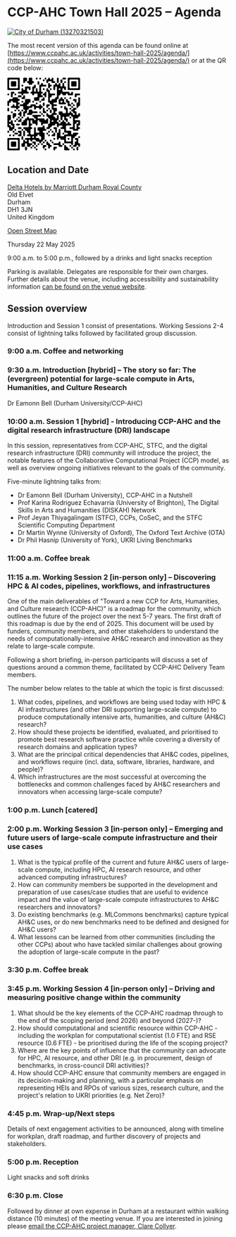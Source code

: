 # CCP-AHC Town Hall 2025 – Agenda

<a title="Roberto Strauss from Frankfurt am Main, Deutschland, CC BY-SA 2.0 &lt;https://creativecommons.org/licenses/by-sa/2.0&gt;, via Wikimedia Commons" href="https://commons.wikimedia.org/wiki/File:City_of_Durham_(13270321503).jpg"><img width="512" alt="City of Durham (13270321503)" src="https://upload.wikimedia.org/wikipedia/commons/thumb/3/3f/City_of_Durham_%2813270321503%29.jpg/512px-City_of_Durham_%2813270321503%29.jpg?20140813084236"></a>

The most recent version of this agenda can be found online at [https://www.ccpahc.ac.uk/activities/town-hall-2025/agenda/](https://www.ccpahc.ac.uk/activities/town-hall-2025/agenda/) or at the QR code below:

![QR code link to agenda](../../assets/town-hall-2025-agenda-qr.png)

## Location and Date

[Delta Hotels by Marriott Durham Royal County](https://www.marriott.com/en-gb/hotels/ncldd-delta-hotels-durham-royal-county/overview/)  
Old Elvet  
Durham  
DH1 3JN  
United Kingdom

[Open Street Map](https://www.openstreetmap.org/node/9661402779)

Thursday 22 May 2025  

9:00 a.m. to 5:00 p.m., followed by a drinks and light snacks reception

Parking is available. Delegates are responsible for their own charges. Further details about the venue, including accessibility and sustainability information [can be found on the venue website](https://www.marriott.com/en-gb/hotels/ncldd-delta-hotels-durham-royal-county/overview/).

## Session overview

Introduction and Session 1 consist of presentations. Working Sessions 2-4 consist of lightning talks followed by facilitated group discussion.

### 9:00 a.m. Coffee and networking 

### 9:30 a.m. Introduction [hybrid] – The story so far: The (evergreen) potential for large-scale compute in Arts, Humanities, and Culture Research 

Dr Eamonn Bell (Durham University/CCP-AHC)

### 10:00 a.m. Session 1 [hybrid] - Introducing CCP-AHC and the digital research infrastructure (DRI) landscape 

In this session, representatives from CCP-AHC, STFC, and the digital research infrastructure (DRI) community will introduce the project, the notable features of the Collaborative Computational Project (CCP) model, as well as overview ongoing initiatives relevant to the goals of the community. 

Five-minute lightning talks from:

- Dr Eamonn Bell (Durham University), CCP-AHC in a Nutshell
- Prof Karina Rodriguez Echavarria (University of Brighton), The Digital Skills in Arts and Humanities (DISKAH) Network
- Prof Jeyan Thiyagalingam (STFC), CCPs, CoSeC, and the STFC Scientific Computing Department 
- Dr Martin Wynne (University of Oxford), The Oxford Text Archive (OTA)
- Dr Phil Hasnip (University of York), UKRI Living Benchmarks

### 11:00 a.m. Coffee break 

### 11:15 a.m. Working Session 2 [in-person only] – Discovering HPC & AI codes, pipelines, workflows, and infrastructures 

One of the main deliverables of "Toward a new CCP for Arts, Humanities, and Culture research (CCP-AHC)" is a roadmap for the community, which outlines the future of the project over the next 5-7 years. The first draft of this roadmap is due by the end of 2025. This document will be used by funders, community members, and other stakeholders to understand the needs of computationally-intensive AH&C research and innovation as they relate to large-scale compute.

Following a short briefing, in-person participants will discuss a set of questions around a common theme, facilitated by CCP-AHC Delivery Team members.

The number below relates to the table at which the topic is first discussed:

1. What codes, pipelines, and workflows are being used today with HPC & AI infrastructures (and other DRI supporting large-scale compute) to produce computationally intensive arts, humanities, and culture (AH&C) research?
2. How should these projects be identified, evaluated, and prioritised to promote best research software practice while covering a diversity of research domains and application types? 
3. What are the principal critical dependencies that AH&C codes, pipelines, and workflows require (incl. data, software, libraries, hardware, and people)? 
4. Which infrastructures are the most successful at overcoming the bottlenecks and common challenges faced by AH&C researchers and innovators when accessing large-scale compute?

### 1:00 p.m. Lunch [catered] 

### 2:00 p.m. Working Session 3 [in-person only] – Emerging and future users of large-scale compute infrastructure and their use cases 

1.  What is the typical profile of the current and future AH&C users of large-scale compute, including HPC, AI research resource, and other advanced computing infrastructures? 
2. How can community members be supported in the development and preparation of use cases/case studies that are useful to evidence impact and the value of large-scale compute infrastructures to AH&C researchers and innovators?
3.  Do existing benchmarks (e.g. MLCommons benchmarks) capture typical AH&C uses, or do new benchmarks need to be defined and designed for AH&C users?
4. What lessons can be learned from other communities (including the other CCPs) about who have tackled similar challenges about growing the adoption of large-scale compute in the past?


### 3:30 p.m. Coffee break 

### 3:45 p.m. Working Session 4 [in-person only] – Driving and measuring positive change within the community 

1. What should be the key elements of the CCP-AHC roadmap through to the end of the scoping period (end 2026) and beyond (2027-)?
2. How should computational and scientific resource within CCP-AHC - including the workplan for computational scientist (1.0 FTE) and RSE resource (0.6 FTE) - be prioritised during the life of the scoping project?
3. Where are the key points of influence that the community can advocate for HPC, AI resource, and other DRI (e.g. in procurement, design of benchmarks, in cross-council DRI activities)? 
4. How should CCP-AHC ensure that community members are engaged in its decision-making and planning, with a particular emphasis on representing HEIs and RPOs of various sizes, research culture, and the project's relation to UKRI priorities (e.g. Net Zero)? 

### 4:45 p.m. Wrap-up/Next steps 

Details of next engagement activities to be announced, along with timeline for workplan, draft roadmap, and further discovery of projects and stakeholders. 

### 5:00 p.m. Reception 

Light snacks and soft drinks

### 6:30 p.m. Close 

Followed by dinner at own expense in Durham at a restaurant within walking distance (10 minutes) of the meeting venue. If you are interested in joining please [email the CCP-AHC project manager, Clare Collyer](mailto:clare.collyer@durham.ac.uk).